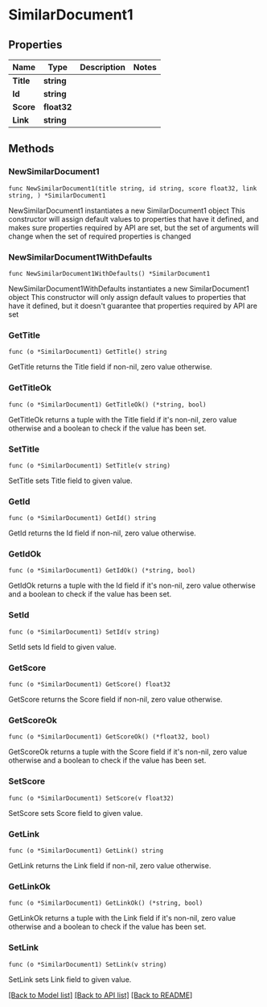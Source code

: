 # SimilarDocument1

## Properties

Name | Type | Description | Notes
------------ | ------------- | ------------- | -------------
**Title** | **string** |  | 
**Id** | **string** |  | 
**Score** | **float32** |  | 
**Link** | **string** |  | 

## Methods

### NewSimilarDocument1

`func NewSimilarDocument1(title string, id string, score float32, link string, ) *SimilarDocument1`

NewSimilarDocument1 instantiates a new SimilarDocument1 object
This constructor will assign default values to properties that have it defined,
and makes sure properties required by API are set, but the set of arguments
will change when the set of required properties is changed

### NewSimilarDocument1WithDefaults

`func NewSimilarDocument1WithDefaults() *SimilarDocument1`

NewSimilarDocument1WithDefaults instantiates a new SimilarDocument1 object
This constructor will only assign default values to properties that have it defined,
but it doesn't guarantee that properties required by API are set

### GetTitle

`func (o *SimilarDocument1) GetTitle() string`

GetTitle returns the Title field if non-nil, zero value otherwise.

### GetTitleOk

`func (o *SimilarDocument1) GetTitleOk() (*string, bool)`

GetTitleOk returns a tuple with the Title field if it's non-nil, zero value otherwise
and a boolean to check if the value has been set.

### SetTitle

`func (o *SimilarDocument1) SetTitle(v string)`

SetTitle sets Title field to given value.


### GetId

`func (o *SimilarDocument1) GetId() string`

GetId returns the Id field if non-nil, zero value otherwise.

### GetIdOk

`func (o *SimilarDocument1) GetIdOk() (*string, bool)`

GetIdOk returns a tuple with the Id field if it's non-nil, zero value otherwise
and a boolean to check if the value has been set.

### SetId

`func (o *SimilarDocument1) SetId(v string)`

SetId sets Id field to given value.


### GetScore

`func (o *SimilarDocument1) GetScore() float32`

GetScore returns the Score field if non-nil, zero value otherwise.

### GetScoreOk

`func (o *SimilarDocument1) GetScoreOk() (*float32, bool)`

GetScoreOk returns a tuple with the Score field if it's non-nil, zero value otherwise
and a boolean to check if the value has been set.

### SetScore

`func (o *SimilarDocument1) SetScore(v float32)`

SetScore sets Score field to given value.


### GetLink

`func (o *SimilarDocument1) GetLink() string`

GetLink returns the Link field if non-nil, zero value otherwise.

### GetLinkOk

`func (o *SimilarDocument1) GetLinkOk() (*string, bool)`

GetLinkOk returns a tuple with the Link field if it's non-nil, zero value otherwise
and a boolean to check if the value has been set.

### SetLink

`func (o *SimilarDocument1) SetLink(v string)`

SetLink sets Link field to given value.



[[Back to Model list]](../README.md#documentation-for-models) [[Back to API list]](../README.md#documentation-for-api-endpoints) [[Back to README]](../README.md)


